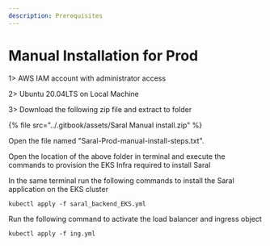 ```yaml
---
description: Prerequisites
---
```


# Manual Installation for Prod

1>  AWS IAM account with administrator access

2> Ubuntu 20.04LTS on Local Machine

3> Download the following zip file and extract to folder



{% file src="../.gitbook/assets/Saral Manual install.zip" %}

Open the file named "Saral-Prod-manual-install-steps.txt".&#x20;

Open the location of the above folder in terminal and execute the commands to provision the EKS Infra required to install Saral

In the same  terminal  run the following commands to install the Saral application on the EKS cluster

`kubectl apply -f saral_backend_EKS.yml`

Run the following command to activate the load balancer and ingress object

`kubectl apply -f ing.yml`

